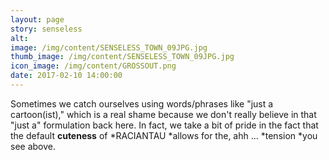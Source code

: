 ```yaml
---
layout: page
story: senseless
alt:
image: /img/content/SENSELESS_TOWN_09JPG.jpg
thumb_image: /img/content/SENSELESS_TOWN_09JPG.jpg
icon_image: /img/content/GROSSOUT.png
date: 2017-02-10 14:00:00
---
```



Sometimes we catch ourselves using words/phrases like "just a cartoon(ist)," which is a real shame because we don't really believe in that "just a" formulation back here. In fact, we take a bit of pride in the fact that the default **cuteness** of *RACIANTAU&nbsp;*allows for the, ahh ...&nbsp;*tension&nbsp;*you see above.